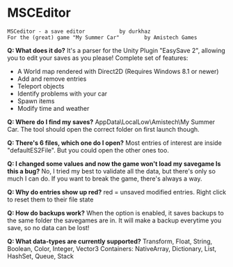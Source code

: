 # MSCEditor

	MSCeditor - a save editor			by durkhaz
	For the (great) game "My Summer Car"		by Amistech Games 

**Q: What does it do?**
It's a parser for the Unity Plugin "EasySave 2", allowing you to edit your saves as you please!
Complete set of features:
 - A World map rendered with Direct2D (Requires Windows 8.1 or newer)
 - Add and remove entries
 - Teleport objects
 - Identify problems with your car
 - Spawn items
 - Modify time and weather

**Q: Where do I find my saves?**
AppData\LocalLow\Amistech\My Summer Car\. The tool should open the correct folder on first launch though.

**Q: There's 6 files, which one do I open?**
 Most entries of interest are inside "defaultES2File". But you could open the other ones too.

**Q: I changed some values and now the game won't load my savegame Is this a bug?**
No, I tried my best to validate all the data, but there's only so much I can do. If you want to break the game, there's always a way.

**Q: Why do entries show up red?**
red = unsaved modified entries. Right click to reset them to their file state

**Q: How do backups work?**
When the option is enabled, it saves backups to the same folder the savegames are in.  It will make a backup everytime you save, so no data can be lost!

**Q: What data-types are currently supported?**
Transform, Float, String, Boolean, Color, Integer, Vector3
Containers: NativeArray, Dictionary, List, HashSet, Queue, Stack
